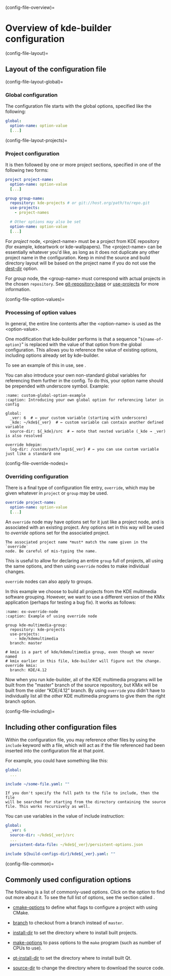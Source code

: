 (config-file-overview)=
# Overview of kde-builder configuration

(config-file-layout)=
## Layout of the configuration file

(config-file-layout-global)=
### Global configuration

The configuration file starts with the global options, specified like the following:

```yaml
global:
  option-name: option-value
  [...]
```

(config-file-layout-projects)=
### Project configuration

It is then followed by one or more project sections, specified in one of
the following two forms:


```yaml
project project-name:
  option-name: option-value
  [...]
```

```yaml
group group-name:
  repository: kde-projects # or git://host.org/path/to/repo.git
  use-projects:
    - project-names

  # Other options may also be set
  option-name: option-value
  [...]
```

For *project* node, \<project-name\> must be a project from KDE
repository (for example, kdeartwork or kde-wallpapers).
The \<project-name\> can be essentially whatever you'd like,
as long as it does not duplicate any other project name in the
configuration. Keep in mind the source and build directory layout will
be based on the project name if you do not use the
[dest-dir](#conf-dest-dir) option.

For *group* node, the \<group-name\> must correspond with
actual projects in the chosen `repository`. See
[git-repository-base](#conf-git-repository-base) or
[use-projects](#conf-use-projects) for more information.

(config-file-option-values)=
### Processing of option values

In general, the entire line contents after the \<option-name\> is used
as the \<option-value\>.

One modification that kde-builder performs is that a sequence
"`${name-of-option}`" is replaced with the value of that option from the
global configuration. This allows you to reference the value of existing
options, including options already set by kde-builder.

To see an example of this in use, see [](#make-options-example).

You can also introduce your own non-standard global variables for
referencing them further in the config. To do this, your option name
should be prepended with underscore symbol. Example:

```{code-block} yaml
:name: custom-global-option-example
:caption: Introducing your own global option for referencing later in config

global:
  _ver: 6  # ← your custom variable (starting with underscore)
  _kde: ~/kde${_ver}  # ← custom variable can contain another defined variable
  source-dir: ${_kde}/src  # ← note that nested variable (_kde → _ver) is also resolved

override kdepim:
  log-dir: /custom/path/logs${_ver} # ← you can use custom variable just like a standard one
```

(config-file-override-nodes)=
### Overriding configuration

There is a final type of configuration file entry, `override`,
which may be given whatever in `project` or `group` may be used.

```yaml
override project-name:
  option-name: option-value
  [...]
```

An `override` node may have options set for it just like a project
node, and is associated with an existing project. Any options set
in this way will be used to *override* options set for the associated
project.

```{important}
The associated project name *must* match the name given in the `override`
node. Be careful of mis-typing the name.
```

This is useful to allow for declaring an entire `group` full of
projects, all using the same options, and then using `override` nodes to
make individual changes.

`override` nodes can also apply to groups.

In this example we choose to build all projects from the KDE multimedia
software grouping. However, we want to use a different version of the
KMix application (perhaps for testing a bug fix). It works as follows:

```{code-block} yaml
:name: ex-override-node
:caption: Example of using override node

group kde-multimedia-group:
  repository: kde-projects
  use-projects:
    - kde/kdemultimedia
  branch: master

# kmix is a part of kde/kdemultimedia group, even though we never named
# kmix earlier in this file, kde-builder will figure out the change.
override kmix:
  branch: KDE/4.12
```

Now when you run kde-builder, all of the KDE multimedia programs will
be built from the "master" branch of the source repository, but KMix
will be built from the older “KDE/4.12” branch. By using `override` you
didn't have to individually list all the *other* KDE multimedia programs
to give them the right branch option.

(config-file-including)=
## Including other configuration files

Within the configuration file, you may reference other files by using
the `include` keyword with a file, which will act as if the file
referenced had been inserted into the configuration file at that point.

For example, you could have something like this:

```yaml
global:
  ...

include ~/some-file.yaml: ""
```

```{note}
If you don't specify the full path to the file to include, then the file
will be searched for starting from the directory containing the source
file. This works recursively as well.
```

You can use variables in the value of include instruction:

```yaml
global:
  _ver: 6
  source-dir: ~/kde${_ver}/src
  ...
  persistent-data-file: ~/kde${_ver}/persistent-options.json

include ${build-configs-dir}/kde${_ver}.yaml: ""
```

(config-file-common)=
## Commonly used configuration options

The following is a list of commonly-used options. Click on the option to
find out more about it. To see the full list of options, see the section called
[](./conf-options-table).

- [cmake-options](#conf-cmake-options) to define what flags to configure
  a project with using CMake.

- [branch](#conf-branch) to checkout from a branch instead of `master`.

- [install-dir](#conf-install-dir) to set the directory where to install built projects.

- [make-options](#conf-make-options) to pass options to the `make`
  program (such as number of CPUs to use).

- [qt-install-dir](#conf-qt-install-dir) to set the directory where to install built Qt.

- [source-dir](#conf-source-dir) to change the directory where to download the source code.
